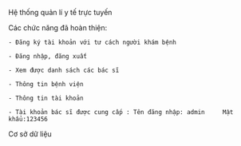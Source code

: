 Hệ thống quản lí y tế trực tuyến

Các chức năng đã hoàn thiện: 

	- Đăng ký tài khoản với tư cách người khám bệnh

	- Đăng nhập, đăng xuất

	- Xem được danh sách các bác sĩ 

	- Thông tin bệnh viện

	- Thông tin tài khoản

	- Tài khoản bác sĩ được cung cấp : Tên đăng nhập: admin 	Mật khẩu:123456

Cơ sở dữ liệu

